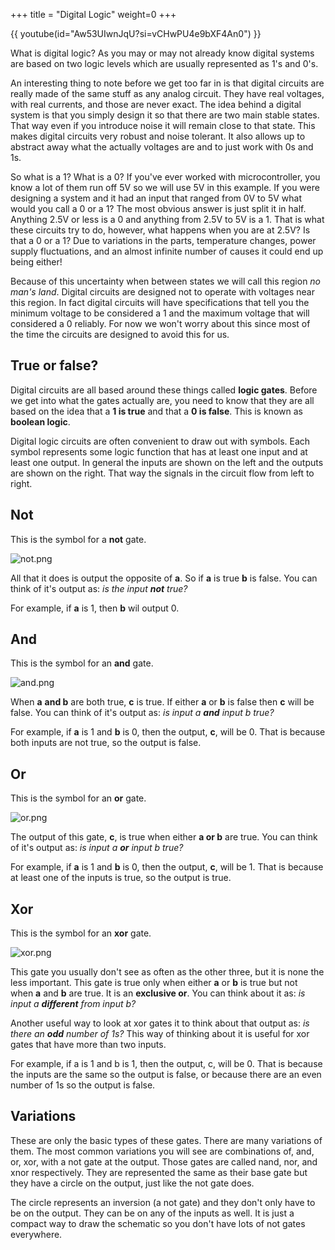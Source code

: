+++
title = "Digital Logic"
weight=0
+++

{{ youtube(id="Aw53UIwnJqU?si=vCHwPU4e9bXF4An0") }}

What is digital logic? As you may or may not already know digital systems are based on two logic levels which are usually represented as 1's and 0's.

An interesting thing to note before we get too far in is that digital circuits are really made of the same stuff as any analog circuit. They have real voltages, with real currents, and those are never exact. The idea behind a digital system is that you simply design it so that there are two main stable states. That way even if you introduce noise it will remain close to that state. This makes digital circuits very robust and noise tolerant. It also allows up to abstract away what the actually voltages are and to just work with 0s and 1s.

So what is a 1? What is a 0? If you've ever worked with microcontroller, you know a lot of them run off 5V so we will use 5V in this example. If you were designing a system and it had an input that ranged from 0V to 5V what would you call a 0 or a 1? The most obvious answer is just split it in half. Anything 2.5V or less is a 0 and anything from 2.5V to 5V is a 1. That is what these circuits try to do, however, what happens when you are at 2.5V? Is that a 0 or a 1? Due to variations in the parts, temperature changes, power supply fluctuations, and an almost infinite number of causes it could end up being either!

Because of this uncertainty when between states we will call this region _no man's land_. Digital circuits are designed not to operate with voltages near this region. In fact digital circuits will have specifications that tell you the minimum voltage to be considered a 1 and the maximum voltage that will considered a 0 reliably. For now we won't worry about this since most of the time the circuits are designed to avoid this for us.
## True or false?

Digital circuits are all based around these things called **logic gates**. Before we get into what the gates actually are, you need to know that they are all based on the idea that a **1 is true** and that a **0 is false**. This is known as **boolean logic**.

Digital logic circuits are often convenient to draw out with symbols. Each symbol represents some logic function that has at least one input and at least one output. In general the inputs are shown on the left and the outputs are shown on the right. That way the signals in the circuit flow from left to right.

## Not

This is the symbol for a **not** gate.

![not.png](https://cdn.alchitry.com/background/not.png)

All that it does is output the opposite of **a**. So if **a** is true **b** is false. You can think of it's output as: _is the input_ **_not_** _true?_

For example, if **a** is 1, then **b** wil output 0.
## And

This is the symbol for an **and** gate.

![and.png](https://cdn.alchitry.com/background/and.png)

When **a** **and b** are both true, **c** is true. If either **a** or **b** is false then **c** will be false. You can think of it's output as: _is input a_ **_and_** _input b true?_

For example, if **a** is 1 and **b** is 0, then the output, **c**, will be 0. That is because both inputs are not true, so the output is false.
## Or

This is the symbol for an **or** gate.

![or.png](https://cdn.alchitry.com/background/or.png)

The output of this gate, **c**, is true when either **a or b** are true. You can think of it's output as: _is input a_ **_or_** _input b true?_

For example, if **a** is 1 and **b** is 0, then the output, **c**, will be 1. That is because at least one of the inputs is true, so the output is true.
## Xor

This is the symbol for an **xor** gate.

![xor.png](https://cdn.alchitry.com/background/xor.png)

This gate you usually don't see as often as the other three, but it is none the less important. This gate is true only when either **a** or **b** is true but not when **a** and **b** are true. It is an **exclusive or**. You can think about it as: _is input a_ **_different_** _from input b?_

Another useful way to look at xor gates it to think about that output as: _is there an_ **_odd_** _number of 1s?_ This way of thinking about it is useful for xor gates that have more than two inputs.

For example, if a is 1 and b is 1, then the output, c, will be 0. That is because the inputs are the same so the output is false, or because there are an even number of 1s so the output is false.
## Variations

These are only the basic types of these gates. There are many variations of them. The most common variations you will see are combinations of, and, or, xor, with a not gate at the output. Those gates are called nand, nor, and xnor respectively. They are represented the same as their base gate but they have a circle on the output, just like the not gate does.

The circle represents an inversion (a not gate) and they don't only have to be on the output. They can be on any of the inputs as well. It is just a compact way to draw the schematic so you don't have lots of not gates everywhere.